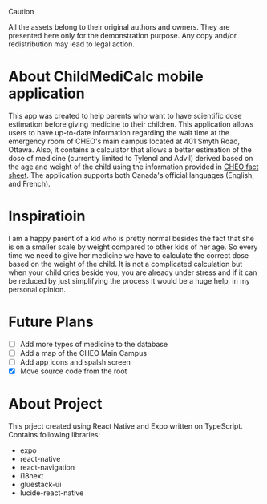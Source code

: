 > [!CAUTION]
> All the assets belong to their original authors and owners. They are presented here only for the demonstration purpose. Any copy and/or redistribution may lead to legal action.

# About ChildMediCalc mobile application

This app was created to help parents who want to have scientific dose estimation before giving medicine to their children. This application allows users to have up-to-date information regarding the wait time at the emergency room of CHEO's main campus located at 401 Smyth Road, Ottawa. Also, it contains a calculator that allows a better estimation of the dose of medicine (currently limited to Tylenol and Advil) derived based on the age and weight of the child using the information provided in [CHEO fact sheet](https://www.cheo.on.ca/en/resources-and-support/p5325.aspx#). The application supports both Canada's official languages (English, and French).

# Inspiratioin

I am a happy parent of a kid who is pretty normal besides the fact that she is on a smaller scale by weight compared to other kids of her age. So every time we need to give her medicine we have to calculate the correct dose based on the weight of the child. It is not a complicated calculation but when your child cries beside you, you are already under stress and if it can be reduced by just simplifying the process it would be a huge help, in my personal opinion.

# Future Plans

- [ ] Add more types of medicine to the database
- [ ] Add a map of the CHEO Main Campus
- [ ] Add app icons and spalsh screen
- [x] Move source code from the root

# About Project

This prject created using React Native and Expo written on TypeScript. Contains following libraries:

* expo
* react-native
* react-navigation
* i18next
* gluestack-ui
* lucide-react-native
